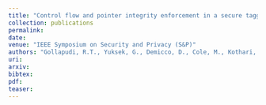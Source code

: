 ```yaml
---
title: "Control flow and pointer integrity enforcement in a secure tagged architecture"
collection: publications
permalink: 
date: 
venue: "IEEE Symposium on Security and Privacy (S&P)"
authors: "Gollapudi, R.T., Yuksek, G., Demicco, D., Cole, M., Kothari, G., Kulkarni, R., Zhang, X., Ghose, K., Prakash, A. and Umrigar, Z."
uri: 
arxiv: 
bibtex: 
pdf: 
teaser:  
---
```

